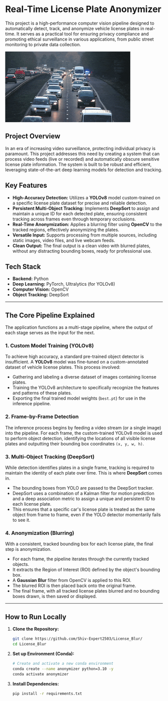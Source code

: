 # Real-Time License Plate Anonymizer

This project is a high-performance computer vision pipeline designed to automatically detect, track, and anonymize vehicle license plates in real-time. It serves as a practical tool for ensuring privacy compliance and promoting ethical surveillance in various applications, from public street monitoring to private data collection.

![Demo GIF of License Plate Anonymizer](./Custom_Training/license.gif)

## Project Overview

In an era of increasing video surveillance, protecting individual privacy is paramount. This project addresses this need by creating a system that can process video feeds (live or recorded) and automatically obscure sensitive license plate information. The system is built to be robust and efficient, leveraging state-of-the-art deep learning models for detection and tracking.

## Key Features

-   **High-Accuracy Detection:** Utilizes a **YOLOv8** model custom-trained on a specific license plate dataset for precise and reliable detection.
-   **Persistent Multi-Object Tracking:** Implements **DeepSort** to assign and maintain a unique ID for each detected plate, ensuring consistent tracking across frames even through temporary occlusions.
-   **Real-Time Anonymization:** Applies a blurring filter using **OpenCV** to the tracked regions, effectively anonymizing the plates.
-   **Versatile Input:** Supports processing from multiple sources, including static images, video files, and live webcam feeds.
-   **Clean Output:** The final output is a clean video with blurred plates, without any distracting bounding boxes, ready for professional use.

## Tech Stack

-   **Backend:** Python
-   **Deep Learning:** PyTorch, Ultralytics (for YOLOv8)
-   **Computer Vision:** OpenCV
-   **Object Tracking:** DeepSort

---

## The Core Pipeline Explained

The application functions as a multi-stage pipeline, where the output of each stage serves as the input for the next.

### 1. Custom Model Training (YOLOv8)

To achieve high accuracy, a standard pre-trained object detector is insufficient. A **YOLOv8** model was fine-tuned on a custom-annotated dataset of vehicle license plates. This process involved:
-   Gathering and labeling a diverse dataset of images containing license plates.
-   Training the YOLOv8 architecture to specifically recognize the features and patterns of these plates.
-   Exporting the final trained model weights (`best.pt`) for use in the inference pipeline.

### 2. Frame-by-Frame Detection

The inference process begins by feeding a video stream (or a single image) into the pipeline. For each frame, the custom-trained YOLOv8 model is used to perform object detection, identifying the locations of all visible license plates and outputting their bounding box coordinates `(x, y, w, h)`.

### 3. Multi-Object Tracking (DeepSort)

While detection identifies plates in a single frame, tracking is required to maintain the identity of each plate over time. This is where **DeepSort** comes in.
-   The bounding boxes from YOLO are passed to the DeepSort tracker.
-   DeepSort uses a combination of a Kalman filter for motion prediction and a deep association metric to assign a unique and persistent ID to each license plate.
-   This ensures that a specific car's license plate is treated as the same object from frame to frame, even if the YOLO detector momentarily fails to see it.

### 4. Anonymization (Blurring)

With a consistent, tracked bounding box for each license plate, the final step is anonymization.
-   For each frame, the pipeline iterates through the currently tracked objects.
-   It extracts the Region of Interest (ROI) defined by the object's bounding box.
-   A **Gaussian Blur** filter from OpenCV is applied to this ROI.
-   The blurred ROI is then placed back onto the original frame.
-   The final frame, with all tracked license plates blurred and no bounding boxes drawn, is then saved or displayed.

---

## How to Run Locally

1.  **Clone the Repository:**
    ```bash
    git clone https://github.com/Shiv-Expert2503/License_Blur/ 
    cd License_Blur
    ```
2.  **Set up Environment (Conda):**
    ```bash
    # Create and activate a new conda environment
    conda create --name anonymizer python=3.10 -y
    conda activate anonymizer
    ```
3.  **Install Dependencies:**
    ```bash
    pip install -r requirements.txt
    ```
